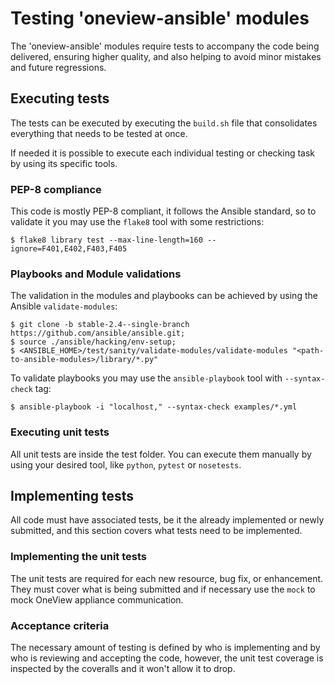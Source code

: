 # Testing 'oneview-ansible' modules
The 'oneview-ansible' modules require tests to accompany the code being delivered, ensuring higher quality, and also helping to avoid minor mistakes and future regressions.

## Executing tests
The tests can be executed by executing the `build.sh` file that consolidates everything that needs to be tested at once.

If needed it is possible to execute each individual testing or checking task by using its specific tools.

### PEP-8 compliance
This code is mostly PEP-8 compliant, it follows the Ansible standard, so to validate it you may use the `flake8` tool with some restrictions:
```shell
$ flake8 library test --max-line-length=160 --ignore=F401,E402,F403,F405
```

### Playbooks and Module validations
The validation in the modules and playbooks can be achieved by using the Ansible `validate-modules`:
```shell
$ git clone -b stable-2.4--single-branch https://github.com/ansible/ansible.git;
$ source ./ansible/hacking/env-setup;
$ <ANSIBLE_HOME>/test/sanity/validate-modules/validate-modules "<path-to-ansible-modules>/library/*.py"
```

To validate playbooks you may use the `ansible-playbook` tool with `--syntax-check` tag:
```shell
$ ansible-playbook -i "localhost," --syntax-check examples/*.yml
```

### Executing unit tests
All unit tests are inside the test folder. You can execute them manually by using your desired tool, like `python`, `pytest` or `nosetests`.

## Implementing tests
All code must have associated tests, be it the already implemented or newly submitted, and this section covers what tests need to be implemented.

### Implementing the unit tests
The unit tests are required for each new resource, bug fix, or enhancement. They must cover what is being submitted and if necessary use the `mock` to mock OneView appliance communication.

### Acceptance criteria
The necessary amount of testing is defined by who is implementing and by who is reviewing and accepting the code, however, the unit test coverage is inspected by the coveralls and it won't allow it to drop.
